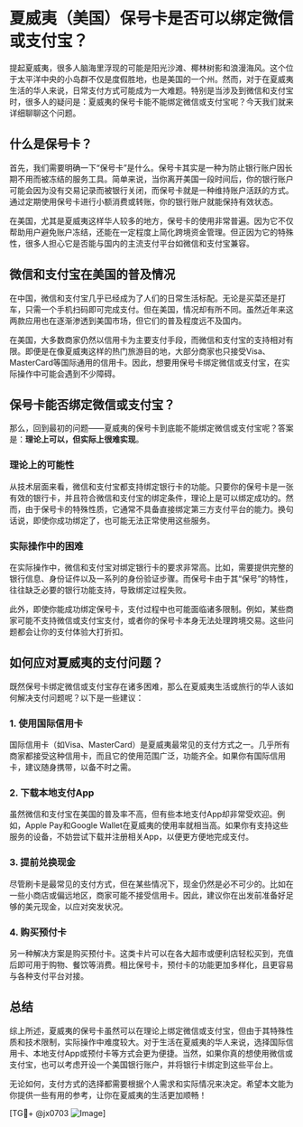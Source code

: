 # 夏威夷（美国）保号卡是否可以绑定微信或支付宝？

提起夏威夷，很多人脑海里浮现的可能是阳光沙滩、椰林树影和浪漫海风。这个位于太平洋中央的小岛群不仅是度假胜地，也是美国的一个州。然而，对于在夏威夷生活的华人来说，日常支付方式可能成为一大难题。特别是当涉及到微信和支付宝时，很多人的疑问是：夏威夷的保号卡能不能绑定微信或支付宝呢？今天我们就来详细聊聊这个问题。

## 什么是保号卡？

首先，我们需要明确一下“保号卡”是什么。保号卡其实是一种为防止银行账户因长期不用而被冻结的服务工具。简单来说，当你离开美国一段时间后，你的银行账户可能会因为没有交易记录而被银行关闭，而保号卡就是一种维持账户活跃的方式。通过定期使用保号卡进行小额消费或转账，你的银行账户就能保持有效状态。

在美国，尤其是夏威夷这样华人较多的地方，保号卡的使用非常普遍。因为它不仅帮助用户避免账户冻结，还能在一定程度上简化跨境资金管理。但正因为它的特殊性，很多人担心它是否能与国内的主流支付平台如微信和支付宝兼容。

## 微信和支付宝在美国的普及情况

在中国，微信和支付宝几乎已经成为了人们的日常生活标配。无论是买菜还是打车，只需一个手机扫码即可完成支付。但在美国，情况却有所不同。虽然近年来这两款应用也在逐渐渗透到美国市场，但它们的普及程度远不及国内。

在美国，大多数商家仍然以信用卡为主要支付手段，而微信和支付宝的支持相对有限。即便是在像夏威夷这样的热门旅游目的地，大部分商家也只接受Visa、MasterCard等国际通用的信用卡。因此，想要用保号卡绑定微信或支付宝，在实际操作中可能会遇到不少障碍。

## 保号卡能否绑定微信或支付宝？

那么，回到最初的问题——夏威夷的保号卡到底能不能绑定微信或支付宝呢？答案是：**理论上可以，但实际上很难实现**。

### 理论上的可能性

从技术层面来看，微信和支付宝都支持绑定银行卡的功能。只要你的保号卡是一张有效的银行卡，并且符合微信和支付宝的绑定条件，理论上是可以绑定成功的。然而，由于保号卡的特殊性质，它通常不具备直接绑定第三方支付平台的能力。换句话说，即使你成功绑定了，也可能无法正常使用这些服务。

### 实际操作中的困难

在实际操作中，微信和支付宝对绑定银行卡的要求非常高。比如，需要提供完整的银行信息、身份证件以及一系列的身份验证步骤。而保号卡由于其“保号”的特性，往往缺乏必要的银行功能支持，导致绑定过程失败。

此外，即使你能成功绑定保号卡，支付过程中也可能面临诸多限制。例如，某些商家可能不支持微信或支付宝支付，或者你的保号卡本身无法处理跨境交易。这些问题都会让你的支付体验大打折扣。

## 如何应对夏威夷的支付问题？

既然保号卡绑定微信或支付宝存在诸多困难，那么在夏威夷生活或旅行的华人该如何解决支付问题呢？以下是一些建议：

### 1. 使用国际信用卡

国际信用卡（如Visa、MasterCard）是夏威夷最常见的支付方式之一。几乎所有商家都接受这种信用卡，而且它的使用范围广泛，功能齐全。如果你有国际信用卡，建议随身携带，以备不时之需。

### 2. 下载本地支付App

虽然微信和支付宝在美国的普及率不高，但有些本地支付App却非常受欢迎。例如，Apple Pay和Google Wallet在夏威夷的使用率就相当高。如果你有支持这些服务的设备，不妨尝试下载并注册相关App，以便更方便地完成支付。

### 3. 提前兑换现金

尽管刷卡是最常见的支付方式，但在某些情况下，现金仍然是必不可少的。比如在一些小商店或偏远地区，商家可能不接受信用卡。因此，建议你在出发前准备好足够的美元现金，以应对突发状况。

### 4. 购买预付卡

另一种解决方案是购买预付卡。这类卡片可以在各大超市或便利店轻松买到，充值后即可用于购物、餐饮等消费。相比保号卡，预付卡的功能更加多样化，且更容易与各种支付平台对接。

## 总结

综上所述，夏威夷的保号卡虽然可以在理论上绑定微信或支付宝，但由于其特殊性质和技术限制，实际操作中难度较大。对于生活在夏威夷的华人来说，选择国际信用卡、本地支付App或预付卡等方式会更为便捷。当然，如果你真的想使用微信或支付宝，也可以考虑开设一个美国银行账户，并将银行卡绑定到这些平台上。

无论如何，支付方式的选择都需要根据个人需求和实际情况来决定。希望本文能为你提供一些有用的参考，让你在夏威夷的生活更加顺畅！

[TG💪+ @jx0703 ![Image](https://github.com/user-attachments/assets/dbca1d08-cadb-493c-b0ec-ad6f7a83f270)]